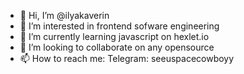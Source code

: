 - 👋 Hi, I’m @ilyakaverin
- 👀 I’m interested in frontend sofware engineering
- 🌱 I’m currently learning javascript on hexlet.io
- 💞️ I’m looking to collaborate on any opensource
- 📫 How to reach me: Telegram: seeuspacecowboyy

<!---
ilyakaverin/ilyakaverin is a ✨ special ✨ repository because its `README.md` (this file) appears on your GitHub profile.
You can click the Preview link to take a look at your changes.
--->
